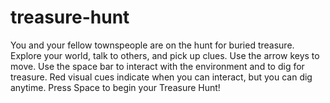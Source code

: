 # treasure-hunt

You and your fellow townspeople are on the hunt for buried treasure.  Explore your world, talk to others, and pick up clues.  Use the arrow keys to move.  Use the space bar to interact with the environment and to dig for treasure.  Red visual cues indicate when you can interact, but you can dig anytime.  Press Space to begin your Treasure Hunt!
